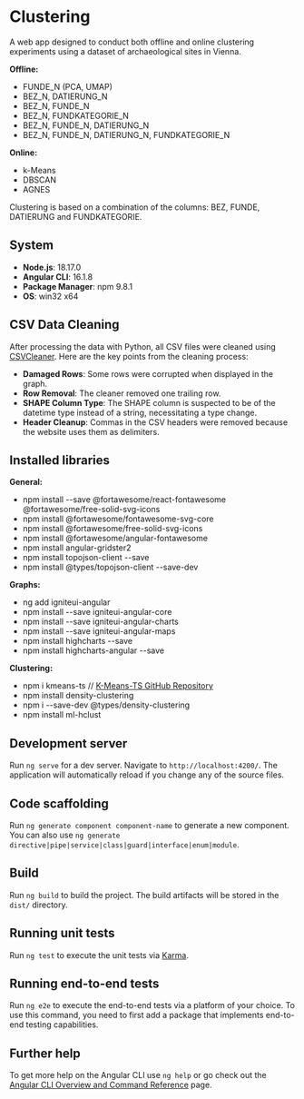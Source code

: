 # Clustering
A web app designed to conduct both offline and online clustering experiments using a dataset of archaeological sites in Vienna.

**Offline:**
- FUNDE_N (PCA, UMAP)
- BEZ_N, DATIERUNG_N
- BEZ_N, FUNDE_N
- BEZ_N, FUNDKATEGORIE_N
- BEZ_N, FUNDE_N, DATIERUNG_N
- BEZ_N, FUNDE_N, DATIERUNG_N, FUNDKATEGORIE_N

**Online:**
- k-Means 
- DBSCAN
- AGNES

Clustering is based on a combination of the columns: BEZ, FUNDE, DATIERUNG and FUNDKATEGORIE.

## System

- **Node.js**: 18.17.0
- **Angular CLI**: 16.1.8
- **Package Manager**: npm 9.8.1
- **OS**: win32 x64

## CSV Data Cleaning

After processing the data with Python, all CSV files were cleaned using [CSVCleaner](https://open-innovations.github.io/CSVCleaner/). Here are the key points from the cleaning process:

- **Damaged Rows**: Some rows were corrupted when displayed in the graph.
- **Row Removal**: The cleaner removed one trailing row.
- **SHAPE Column Type**: The SHAPE column is suspected to be of the datetime type instead of a string, necessitating a type change.
- **Header Cleanup**: Commas in the CSV headers were removed because the website uses them as delimiters.

## Installed libraries

**General:**
- npm install --save @fortawesome/react-fontawesome @fortawesome/free-solid-svg-icons
- npm install @fortawesome/fontawesome-svg-core
- npm install @fortawesome/free-solid-svg-icons
- npm install @fortawesome/angular-fontawesome
- npm install angular-gridster2
- npm install topojson-client --save
- npm install @types/topojson-client --save-dev

**Graphs:**
- ng add igniteui-angular
- npm install --save igniteui-angular-core
- npm install --save igniteui-angular-charts
- npm install --save igniteui-angular-maps
- npm install highcharts --save
- npm install highcharts-angular --save

**Clustering:**
- npm i kmeans-ts // [K-Means-TS GitHub Repository](https://github.com/GoldinGuy/K-Means-TS)
- npm install density-clustering
- npm i --save-dev @types/density-clustering
- npm install ml-hclust

## Development server

Run `ng serve` for a dev server. Navigate to `http://localhost:4200/`. The application will automatically reload if you change any of the source files.

## Code scaffolding

Run `ng generate component component-name` to generate a new component. You can also use `ng generate directive|pipe|service|class|guard|interface|enum|module`.

## Build

Run `ng build` to build the project. The build artifacts will be stored in the `dist/` directory.

## Running unit tests

Run `ng test` to execute the unit tests via [Karma](https://karma-runner.github.io).

## Running end-to-end tests

Run `ng e2e` to execute the end-to-end tests via a platform of your choice. To use this command, you need to first add a package that implements end-to-end testing capabilities.

## Further help

To get more help on the Angular CLI use `ng help` or go check out the [Angular CLI Overview and Command Reference](https://angular.io/cli) page.

